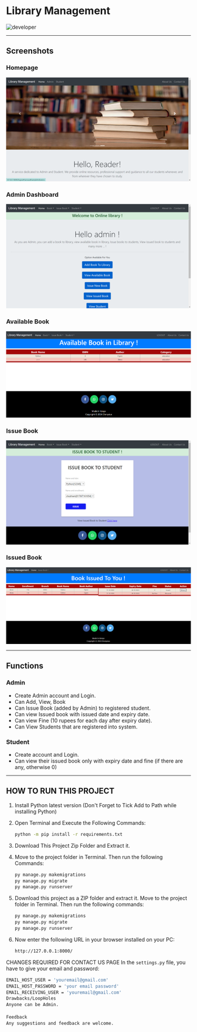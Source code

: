 # Library Management 
![developer](https://img.shields.io/badge/Developed%20By%20%3A-Dionysius%20Ogero-red)

---

## Screenshots 

### Homepage 
![homepage snap](https://raw.githubusercontent.com/DeveloperDionz/librarymanagement/main/static/screenshots/homepage.png)

### Admin Dashboard 
![dashboard snap](https://raw.githubusercontent.com/DeveloperDionz/librarymanagement/main/static/screenshots/adminhomepage.png)

### Available Book 
![invoice snap](https://raw.githubusercontent.com/DeveloperDionz/librarymanagement/main/static/screenshots/availablebook.png)


### Issue Book 
![issue book snap](https://raw.githubusercontent.com/DeveloperDionz/librarymanagement/main/static/screenshots/issuebook.png)

### Issued Book 
![issued book snap](https://raw.githubusercontent.com/DeveloperDionz/librarymanagement/main/static/screenshots/bookissued.png)

---

## Functions 

### Admin 
- Create Admin account and Login. 
- Can Add, View, Book 
- Can Issue Book (added by Admin) to registered student. 
- Can view Issued book with issued date and expiry date. 
- Can view Fine (10 rupees for each day after expiry date). 
- Can View Students that are registered into system.  

### Student 
- Create account and Login. 
- Can view their issued book only with expiry date and fine (if there are any, otherwise 0) 

---

## HOW TO RUN THIS PROJECT 
1. Install Python latest version (Don't Forget to Tick Add to Path while installing Python)
2. Open Terminal and Execute the Following Commands:
   ```bash
   python -m pip install -r requirements.txt
3. Download This Project Zip Folder and Extract it.
4. Move to the project folder in Terminal. Then run the following Commands:
   ```bash
   py manage.py makemigrations
   py manage.py migrate
   py manage.py runserver
5. Download this project as a ZIP folder and extract it. Move to the project folder in Terminal. Then run the following commands:

   ```bash
   py manage.py makemigrations
   py manage.py migrate
   py manage.py runserver
6. Now enter the following URL in your browser installed on your PC:

   ```bash
   http://127.0.0.1:8000/
CHANGES REQUIRED FOR CONTACT US PAGE
In the `settings.py` file, you have to give your email and password:

   ```bash
   EMAIL_HOST_USER = 'youremail@gmail.com'
   EMAIL_HOST_PASSWORD = 'your email password'
   EMAIL_RECEIVING_USER = 'youremail@gmail.com'
Drawbacks/LoopHoles
Anyone can be Admin.

Feedback
Any suggestions and feedback are welcome.
